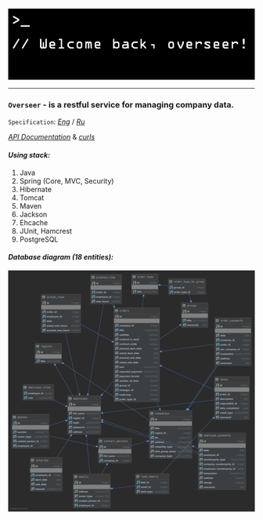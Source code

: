 <p align="center">
  <img src="docs/img/logo.jpg" />
</p>

___

### `Overseer` - is a restful service for managing company data.

`Specification`: [_Eng_](docs/specification_eng.md) / [_Ru_](docs/specification_ru.md)

[_API Documentation_](docs/api.md) & [_curls_](docs/curls.md)

#### *Using stack:* 

1. Java
2. Spring (Core, MVC, Security)
3. Hibernate
4. Tomcat
5. Maven
6. Jackson
7. Ehcache
8. JUnit, Hamcrest
9. PostgreSQL

#### *Database diagram (18 entities):* 

![](docs/img/diagram.png)